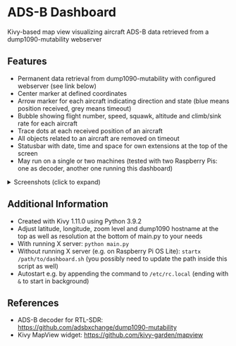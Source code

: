 # ADS-B Dashboard
Kivy-based map view visualizing aircraft ADS-B data retrieved from a dump1090-mutability webserver

## Features
* Permanent data retrieval from dump1090-mutability with configured webserver (see link below)
* Center marker at defined coordinates
* Arrow marker for each aircraft indicating direction and state (blue means position received, grey means timeout)
* Bubble showing flight number, speed, squawk, altitude and climb/sink rate for each aircraft
* Trace dots at each received position of an aircraft
* All objects related to an aircraft are removed on timeout
* Statusbar with date, time and space for own extensions at the top of the screen
* May run on a single or two machines (tested with two Raspberry Pis: one as decoder, another one running this dashboard)
<details><summary>Screenshots (click to expand)</summary>
  <img src="doc/screenshots/screenshot0001.png" width="80%"></img>
</details>

## Additional Information
* Created with Kivy 1.11.0 using Python 3.9.2
* Adjust latitude, longitude, zoom level and dump1090 hostname at the top as well as resolution at the bottom of main.py to your needs
* With running X server: `python main.py`
* Without running X server (e.g. on Raspberry Pi OS Lite): `startx /path/to/dashboard.sh` (you possibly need to update the path inside this script as well)
* Autostart e.g. by appending the command to `/etc/rc.local` (ending with ` &` to start in background)

## References
* ADS-B decoder for RTL-SDR: https://github.com/adsbxchange/dump1090-mutability
* Kivy MapView widget: https://github.com/kivy-garden/mapview
